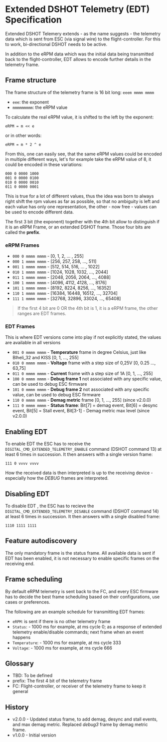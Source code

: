 # Extended DSHOT Telemetry (EDT) Specification

Extended DSHOT Telemery extends - as the name suggests - the telemetry data which is sent from ESC (via signal wire) to the flight-controller. For this to work, bi-directional DSHOT needs to be active.

In addition to the eRPM data which was the initial data being transmitted back to the flight-controller, EDT allows to encode further details in the telemetry frame.

## Frame structure
The frame structure of the telemetry frame is 16 bit long: `eeem mmmm mmmm`

* `eee`: the exponent
* `mmmmmmmmm`: the eRPM value

To calculate the real eRPM value, it is shifted to the left by the exponent:

```
eRPM = m << e
```

or in other words:

```
eRPM = m * 2 ^ e
```

From this, one can easily see, that the same eRPM values could be encoded in multiple different ways, let's for example take the eRPM value of 8, it could be encoded in these variations:

```
000 0 0000 1000
001 0 0000 0100
010 0 0000 0010
011 0 0000 0001
```
This is true for a lot of different values, thus the idea was born to always right shift the rpm values as far as possible, so that no ambiguity is left and each value has only one representation, the other - now free - values can be used to encode different data.

The first 3 bit (the exponent) together with the 4th bit allow to distinguish if it is an eRPM Frame, or an extended DSHOT frame. Those four bits are called the **prefix**.

### eRPM Frames
- `000 0 mmmm mmmm` - [0, 1, 2, ... , 255]
- `000 1 mmmm mmmm` - [256, 257, 258, ..., 511]
- `001 1 mmmm mmmm` - [512, 514, 516, ... , 1022]
- `010 1 mmmm mmmm` - [1024, 1028, 1032, ..., 2044]
- `011 1 mmmm mmmm` - [2048, 2056, 2064, ..., 4088]
- `100 1 mmmm mmmm` - [4096, 4112, 4128, ..., 8176]
- `101 1 mmmm mmmm` - [8192, 8224, 8256, ..., 16352]
- `110 1 mmmm mmmm` - [16384, 16448, 16512, ..., 32704]
- `111 1 mmmm mmmm` - [32768, 32896, 33024, ..., 65408]

> If the first 4 bit are 0 OR the 4th bit is 1, it is a eRPM frame, the other ranges are EDT frames.

### EDT Frames
This is where EDT versions come into play if not explicitly stated, the values are available in all versions

- `001 0 mmmm mmmm` - **Temperature** frame in degree Celsius, just like Blheli_32 and KISS [0, 1, ..., 255]
- `010 0 mmmm mmmm` - **Voltage** frame with a step size of 0,25V [0, 0.25 ..., 63,75]
- `011 0 mmmm mmmm` - **Current** frame with a step size of 1A [0, 1, ..., 255]
- `100 0 mmmm mmmm` - **Debug frame 1** not associated with any specific value, can be used to debug ESC firmware
- `101 0 mmmm mmmm` - **Debug frame 2** not associated with any specific value, can be used to debug ESC firmware
- `110 0 mmmm mmmm` - **Demag metric** frame [0, 1, ..., 255] (since v2.0.0)
- `111 0 mmmm mmmm` - **Status frame**: Bit[7] = demag event, Bit[6] = desync event, Bit[5] = Stall event, Bit[3-1] - Demag metric  max level (since v2.0.0)

## Enabling EDT
To enable EDT the ESC has to receive the `DIGITAL_CMD_EXTENDED_TELEMETRY_ENABLE` command (DSHOT command 13) at least 6 times in succession. It then answers with a single version frame:

```
111 0 vvvv vvvv
```

How the received data is then interpreted is up to the receiving device - especially how the _DEBUG_ frames are interpreted.

## Disabling EDT
To disable EDT , the ESC has to recieve the `DIGITAL_CMD_EXTENDED_TELEMETRY_DISABLE` command (DSHOT command 14) at least 6 times in succession. It then answers with a single disabled frame:

```
1110 1111 1111
```

## Feature autodiscovery
The only mandatory frame is the status frame.
All available data is sent if EDT has been enabled, it is not necessary to enable specific frames on the receiving end.

## Frame scheduling
By default eRPM telemetry is sent back to the FC, and every ESC firmware has to decide the best frame scheduling based on their configurations, use cases or preferences.

The following are an example schedule for transmitting EDT frames:
- `eRPM`: is sent if there is no other telemetry frame
- `Status`: - 1000 ms for example, at ms cycle 0; as a response of extended telemetry enable/disable commands; next frame when an event happens
- `Temperature`: - 1000 ms for example, at ms cycle 333
- `Voltage`: - 1000 ms for example, at ms cycle 666

## Glossary
* TBD: To be defined
* prefix: The first 4 bit of the telemetry frame
* FC: Flight-controller, or receiver of the telemetry frame to keep it general

## History
* v2.0.0 - Updated status frame, to add demag, desync and stall events, and max demag metric. Replaced _debug3_ frame by demag metric frame.
* v1.0.0 - Initial version

